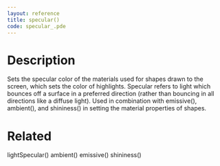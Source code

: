 ```yaml
---
layout: reference
title: specular()
code: specular_.pde
---
```


# Description

Sets the specular color of the materials used for shapes drawn to the screen, which sets the color of highlights. Specular refers to light which bounces off a surface in a preferred direction (rather than bouncing in all directions like a diffuse light). Used in combination with emissive(), ambient(), and shininess() in setting the material properties of shapes.

# Related

lightSpecular()
ambient()
emissive()
shininess()
